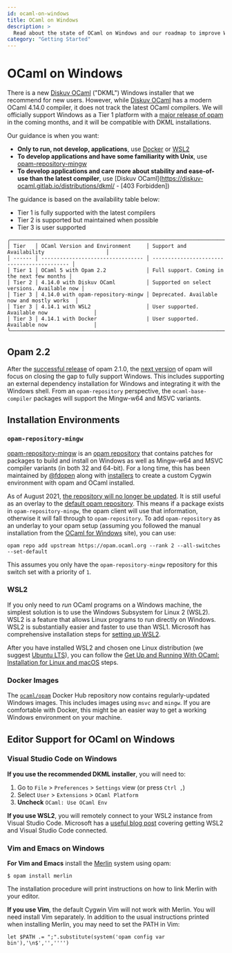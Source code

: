 ```yaml
---
id: ocaml-on-windows
title: OCaml on Windows
description: >
  Read about the state of OCaml on Windows and our roadmap to improve Windows support.
category: "Getting Started"
---
```


# OCaml on Windows

There is a new [Diskuv OCaml][DKML] ("DKML") Windows
installer that we recommend for new users. However, while [Diskuv OCaml][DKML] has a modern OCaml 4.14.0 compiler,
it does not track the latest OCaml compilers. We will officially support Windows as a Tier 1
platform with a [major release of opam](#opam-22) in the coming months, and it will be compatible with
DKML installations.

[DKML]: https://github.com/diskuv/dkml-installer-ocaml#readme

Our guidance is when you want:

* **Only to run, not develop, applications**, use [Docker](#docker-images) or [WSL2](#wsl2)
* **To develop applications and have some familiarity with Unix**, use [opam-repository-mingw](#opam-repository-mingw)
* **To develop applications and care more about stability and ease-of-use than the latest compiler**, use [Diskuv OCaml](https://diskuv-ocaml.gitlab.io/distributions/dkml/ - [403 Forbidden])

The guidance is based on the availability table below:
* Tier 1 is fully supported with the latest compilers
* Tier 2 is supported but maintained when possible
* Tier 3 is user supported

```
╭──────────────────────────────────────────────────────────────────────────────────────────╮
│ Tier   │ OCaml Version and Environment     │ Support and Availability                    │
│ ------ │ --------------------------------- │ ------------------------------------------- │
│ Tier 1 │ OCaml 5 with Opam 2.2             │ Full support. Coming in the next few months │
│ Tier 2 │ 4.14.0 with Diskuv OCaml          │ Supported on select versions. Available now │
│ Tier 3 │ 4.14.0 with opam-repository-mingw │ Deprecated. Available now and mostly works  │
│ Tier 3 │ 4.14.1 with WSL2                  │ User supported. Available now               │
│ Tier 3 │ 4.14.1 with Docker                | User supported. Available now               │
╰──────────────────────────────────────────────────────────────────────────────────────────╯
```

## Opam 2.2

After the [successful release](https://github.com/ocaml/opam/releases/tag/2.1.0)
of opam 2.1.0, the [next version](https://github.com/ocaml/opam/projects/2) of
opam will focus on closing the gap to fully support Windows. This includes
supporting an external dependency installation for Windows and integrating it with the
Windows shell. From an `opam-repository` perspective, the `ocaml-base-compiler`
packages will support the Mingw-w64 and MSVC variants.

## Installation Environments

### `opam-repository-mingw`

[opam-repository-mingw](https://github.com/fdopen/opam-repository-mingw) is an
[opam repository](https://opam.ocaml.org/doc/Manual.html#Repositories)
that contains patches for packages to build and install on Windows as well as
Mingw-w64 and MSVC compiler variants (in both 32 and 64-bit). For a long time, this has been
maintained by [@fdopen](https://fdopen.github.io/opam-repository-mingw/) along
with [installers](https://fdopen.github.io/opam-repository-mingw/installation/)
to create a custom Cygwin environment with opam and OCaml installed.

As of August 2021, [the repository will no longer be updated](https://fdopen.github.io/opam-repository-mingw/2021/02/26/repo-discontinued/). It is still useful as an overlay to
the [default opam repository](https://github.com/ocaml/opam-repository). This
means if a package exists in `opam-repository-mingw`, the opam client will use
that information, otherwise it will fall through to `opam-repository`. To add
`opam-repository` as an underlay to your opam setup (assuming you followed the
manual installation from the [OCaml for Windows](https://fdopen.github.io/opam-repository-mingw/installation/)
site), you can use:

```
opam repo add upstream https://opam.ocaml.org --rank 2 --all-switches --set-default
```

This assumes you only have the `opam-repository-mingw` repository for this switch set with
a priority of `1`.

### WSL2

If you only need to _run_ OCaml programs on a Windows machine, the simplest solution is to use the Windows Subsystem for Linux 2 (WSL2). WSL2 is a feature that allows Linux programs to run directly on Windows. WSL2 is substantially easier and faster to use than WSL1. Microsoft has comprehensive installation steps for [setting up WSL2](https://docs.microsoft.com/en-us/windows/wsl/install-win10).

After you have installed WSL2 and chosen one Linux distribution (we suggest [Ubuntu LTS](https://apps.microsoft.com/store/detail/ubuntu/9PDXGNCFSCZV?hl=en-us&gl=US)), you can follow the
[Get Up and Running With OCaml: Installation for Linux and macOS](/docs/up-and-running) steps.

### Docker Images

The [`ocaml/opam`](https://hub.docker.com/r/ocaml/opam) Docker Hub repository
now contains regularly-updated Windows images. This includes images using
`msvc` and `mingw`. If you are comfortable with Docker, this might be an
easier way to get a working Windows environment on your machine.

## Editor Support for OCaml on Windows

### Visual Studio Code on Windows

**If you use the recommended DKML installer**, you will need to:
1. Go to `File` > `Preferences` > `Settings` view (or press `Ctrl ,`)
2. Select `User` > `Extensions` > `OCaml Platform`
3. **Uncheck** `OCaml: Use OCaml Env`

**If you use WSL2**, you will remotely connect to your WSL2 instance from
Visual Studio Code. Microsoft has a [useful blog post](https://code.visualstudio.com/blogs/2019/09/03/wsl2)
covering getting WSL2 and Visual Studio Code connected.

### Vim and Emacs on Windows

**For Vim and Emacs** install the [Merlin](https://github.com/ocaml/merlin)
system using opam:

```console
$ opam install merlin
```

The installation procedure will print instructions on how to link Merlin with
your editor.

**If you use Vim**, the default Cygwin Vim will not work with
Merlin. You will need install Vim separately. In addition to the usual
instructions printed when installing Merlin, you may need to set the PATH in
Vim:

```vim
let $PATH .= ";".substitute(system('opam config var bin'),'\n$','','''')
```
